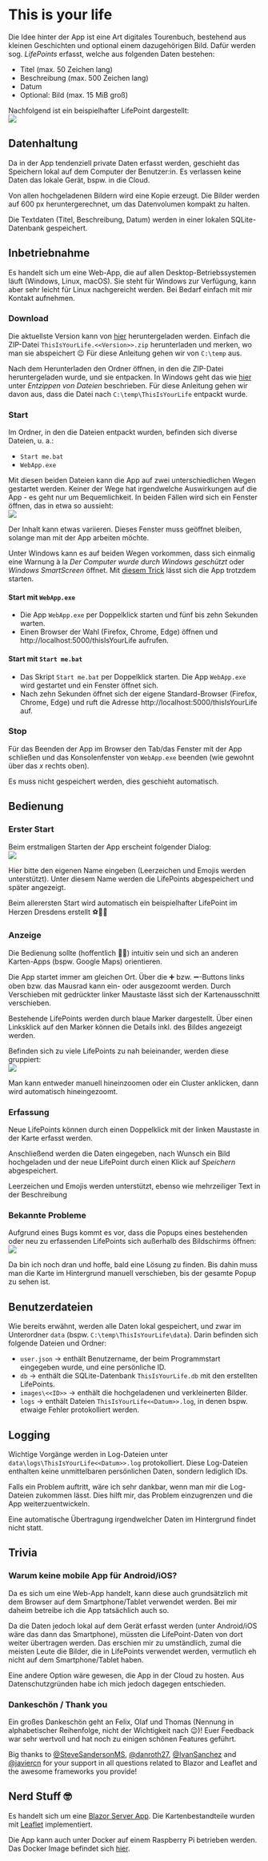 ﻿# This is your life
Die Idee hinter der App ist eine Art digitales Tourenbuch, bestehend aus kleinen Geschichten und optional einem dazugehörigen Bild. Dafür werden sog. _LifePoints_ erfasst, welche aus folgenden Daten bestehen:
- Titel (max. 50 Zeichen lang)
- Beschreibung (max. 500 Zeichen lang)
- Datum
- Optional: Bild (max. 15 MiB groß)

Nachfolgend ist ein beispielhafter LifePoint dargestellt:<br>
![](2022-05-14_13h31_57.png)

## Datenhaltung
Da in der App tendenziell private Daten erfasst werden, geschieht das Speichern lokal auf dem Computer der Benutzer:in. Es verlassen keine Daten das lokale Gerät, bspw. in die Cloud.

Von allen hochgeladenen Bildern wird eine Kopie erzeugt. Die Bilder werden auf 600 px heruntergerechnet, um das Datenvolumen kompakt zu halten.

Die Textdaten (Titel, Beschreibung, Datum) werden in einer lokalen SQLite-Datenbank gespeichert.

## Inbetriebnahme
Es handelt sich um eine Web-App, die auf allen Desktop-Betriebssystemen läuft (Windows, Linux, macOS). Sie steht für Windows zur Verfügung, kann aber sehr leicht für Linux nachgereicht werden. Bei Bedarf einfach mit mir Kontakt aufnehmen.

### Download
Die aktuellste Version kann von [hier](https://github.com/mu88/ThisIsYourLife/releases/latest) heruntergeladen werden. Einfach die ZIP-Datei `ThisIsYourLife.<<Version>>.zip` herunterladen und merken, wo man sie abspeichert 😉 Für diese Anleitung gehen wir von `C:\temp` aus.

Nach dem Herunterladen den Ordner öffnen, in den die ZIP-Datei heruntergeladen wurde, und sie entpacken. In Windows geht das wie [hier](https://support.microsoft.com/de-de/windows/zippen-und-entzippen-von-dateien-f6dde0a7-0fec-8294-e1d3-703ed85e7ebc) unter _Entzippen von Dateien_ beschrieben. Für diese Anleitung gehen wir davon aus, dass die Datei nach `C:\temp\ThisIsYourLife` entpackt wurde.

### Start
Im Ordner, in den die Dateien entpackt wurden, befinden sich diverse Dateien, u. a.:
- `Start me.bat`
- `WebApp.exe`

Mit diesen beiden Dateien kann die App auf zwei unterschiedlichen Wegen gestartet werden. Keiner der Wege hat irgendwelche Auswirkungen auf die App - es geht nur um Bequemlichkeit. In beiden Fällen wird sich ein Fenster öffnen, das in etwa so aussieht:<br>
![](2022-05-14_14h06_11.png)

Der Inhalt kann etwas variieren. Dieses Fenster muss geöffnet bleiben, solange man mit der App arbeiten möchte.

Unter Windows kann es auf beiden Wegen vorkommen, dass sich einmalig eine Warnung à la _Der Computer wurde durch Windows geschützt_ oder _Windows SmartScreen_ öffnet. Mit [diesem Trick](https://www.pctipp.ch/praxis/windows/windows-10-programm-trotzdem-ausfuehren-2006472.html)  lässt sich die App trotzdem starten.

#### Start mit `WebApp.exe`
- Die App `WebApp.exe` per Doppelklick starten und fünf bis zehn Sekunden warten. 
- Einen Browser der Wahl (Firefox, Chrome, Edge) öffnen und http://localhost:5000/thisIsYourLife aufrufen.

#### Start mit `Start me.bat`
- Das Skript `Start me.bat` per Doppelklick starten. Die App `WebApp.exe` wird gestartet und ein Fenster öffnet sich.
- Nach zehn Sekunden öffnet sich der eigene Standard-Browser (Firefox, Chrome, Edge) und ruft die Adresse http://localhost:5000/thisIsYourLife auf.

### Stop
Für das Beenden der App im Browser den Tab/das Fenster mit der App schließen und das Konsolenfenster von `WebApp.exe` beenden (wie gewohnt über das _x_ rechts oben).

Es muss nicht gespeichert werden, dies geschieht automatisch.

## Bedienung
### Erster Start
Beim erstmaligen Starten der App erscheint folgender Dialog:<br>
![](2022-05-14_14h16_34.png)

Hier bitte den eigenen Name eingeben (Leerzeichen und Emojis werden unterstützt). Unter diesem Name werden die LifePoints abgespeichert und später angezeigt.

Beim allerersten Start wird automatisch ein beispielhafter LifePoint im Herzen Dresdens erstellt ⚽🖤💛

### Anzeige
Die Bedienung sollte (hoffentlich 🤞🏻) intuitiv sein und sich an anderen Karten-Apps (bspw. Google Maps) orientieren.

Die App startet immer am gleichen Ort. Über die ➕ bzw. ➖-Buttons links oben bzw. das Mausrad kann ein- oder ausgezoomt werden. Durch Verschieben mit gedrückter linker Maustaste lässt sich der Kartenausschnitt verschieben. 

Bestehende LifePoints werden durch blaue Marker dargestellt. Über einen Linksklick auf den Marker können die Details inkl. des Bildes angezeigt werden.

Befinden sich zu viele LifePoints zu nah beieinander, werden diese gruppiert:<br>
![](2022-05-14_14h27_08.png)

Man kann entweder manuell hineinzoomen oder ein Cluster anklicken, dann wird automatisch hineingezoomt.

### Erfassung
Neue LifePoints können durch einen Doppelklick mit der linken Maustaste in der Karte erfasst werden.

Anschließend werden die Daten eingegeben, nach Wunsch ein Bild hochgeladen und der neue LifePoint durch einen Klick auf _Speichern_ abgespeichert.

Leerzeichen und Emojis werden unterstützt, ebenso wie mehrzeiliger Text in der Beschreibung

### Bekannte Probleme
Aufgrund eines Bugs kommt es vor, dass die Popups eines bestehenden oder neu zu erfassenden LifePoints sich außerhalb des Bildschirms öffnen:<br>
![](2022-05-14_14h31_34.png)

Da bin ich noch dran und hoffe, bald eine Lösung zu finden. Bis dahin muss man die Karte im Hintergrund manuell verschieben, bis der gesamte Popup zu sehen ist.

## Benutzerdateien
Wie bereits erwähnt, werden alle Daten lokal gespeichert, und zwar im Unterordner `data` (bspw. `C:\temp\ThisIsYourLife\data`). Darin befinden sich folgende Dateien und Ordner:
- `user.json` → enthält Benutzername, der beim Programmstart eingegeben wurde, und eine persönliche ID.
- `db` → enthält die SQLite-Datenbank `ThisIsYourLife.db` mit den erstellten LifePoints.
- `images\<<ID>>` → enthält die hochgeladenen und verkleinerten Bilder.
- `logs` → enthält Dateien `ThisIsYourLife<<Datum>>.log`, in denen bspw. etwaige Fehler protokolliert werden.

## Logging
Wichtige Vorgänge werden in Log-Dateien unter `data\logs\ThisIsYourLife<<Datum>>.log` protokolliert. Diese Log-Dateien enthalten keine unmittelbaren persönlichen Daten, sondern lediglich IDs.

Falls ein Problem auftritt, wäre ich sehr dankbar, wenn man mir die Log-Dateien zukommen lässt. Dies hilft mir, das Problem einzugrenzen und die App weiterzuentwickeln.

Eine automatische Übertragung irgendwelcher Daten im Hintergrund findet nicht statt.

## Trivia
### Warum keine mobile App für Android/iOS?
Da es sich um eine Web-App handelt, kann diese auch grundsätzlich mit dem Browser auf dem Smartphone/Tablet verwendet werden. Bei mir daheim betreibe ich die App tatsächlich auch so.

Da die Daten jedoch lokal auf dem Gerät erfasst werden (unter Android/iOS wäre das dann das Smartphone), müssten die LifePoint-Daten von dort weiter übertragen werden. Das erschien mir zu umständlich, zumal die meisten Leute die Bilder, die in LifePoints verwendet werden, vermutlich eh nicht auf dem Smartphone/Tablet haben.

Eine andere Option wäre gewesen, die App in der Cloud zu hosten. Aus Datenschutzgründen habe ich mich jedoch dagegen entschieden.

### Dankeschön / Thank you
Ein großes Dankeschön geht an Felix, Olaf und Thomas (Nennung in alphabetischer Reihenfolge, nicht der Wichtigkeit nach 😉)! Euer Feedback war sehr wertvoll und hat noch zu einigen schönen Features geführt.

Big thanks to [@SteveSandersonMS](https://github.com/SteveSandersonMS), [@danroth27](https://github.com/danroth27), [@IvanSanchez](https://github.com/IvanSanchez) and [@javiercn](https://github.com/javiercn) for your support in all questions related to Blazor and Leaflet and the awesome frameworks you provide!

## Nerd Stuff 🤓
Es handelt sich um eine [Blazor Server App](https://docs.microsoft.com/en-us/aspnet/core/blazor/?view=aspnetcore-6.0#blazor-server). Die Kartenbestandteile wurden mit [Leaflet](https://leafletjs.com/) implementiert.

Die App kann auch unter Docker auf einem Raspberry Pi betrieben werden. Das Docker Image befindet sich [hier](https://hub.docker.com/repository/docker/mu88/thisisyourlife).